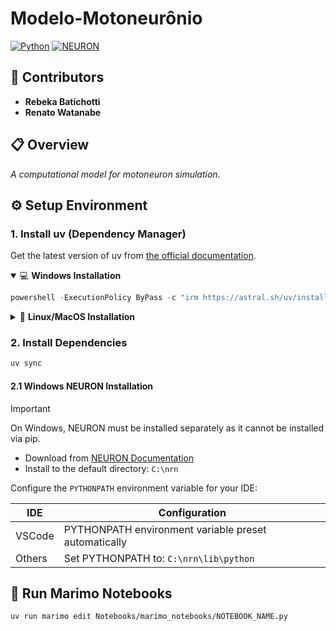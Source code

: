 # Modelo-Motoneurônio

[![Python](https://img.shields.io/badge/Python->=_3.10-blue.svg)](https://www.python.org/)
[![NEURON](https://img.shields.io/badge/NEURON->=_8.2.0-orange.svg)](https://neuron.yale.edu/neuron/)

## 👥 Contributors
- **Rebeka Batichotti**
- **Renato Watanabe**

## 📋 Overview
*A computational model for motoneuron simulation.*

## ⚙️ Setup Environment

### 1. Install uv (Dependency Manager)

Get the latest version of uv from [the official documentation](https://docs.astral.sh/uv/getting-started/installation/).

<details open>
<summary>💻 <b>Windows Installation</b></summary>

```powershell
powershell -ExecutionPolicy ByPass -c "irm https://astral.sh/uv/install.ps1 | iex"
```
</details>

<details>
<summary>🐧 <b>Linux/MacOS Installation</b></summary>

```bash
curl -LsSf https://astral.sh/uv/install.sh | sh
```
</details>

### 2. Install Dependencies

```bash
uv sync
```

#### 2.1 Windows NEURON Installation

> [!IMPORTANT]     
> On Windows, NEURON must be installed separately as it cannot be installed via pip.  
>
> - Download from [NEURON Documentation](https://nrn.readthedocs.io/en/8.2.6/install/install_instructions.html)
> - Install to the default directory: `C:\nrn`

Configure the `PYTHONPATH` environment variable for your IDE:

| IDE    | Configuration                                               |
|--------|-------------------------------------------------------------|
| VSCode | PYTHONPATH environment variable preset automatically        |
| Others | Set PYTHONPATH to: `C:\nrn\lib\python`                      |

## 📝 Run Marimo Notebooks

```bash
uv run marimo edit Notebooks/marimo_notebooks/NOTEBOOK_NAME.py
```

